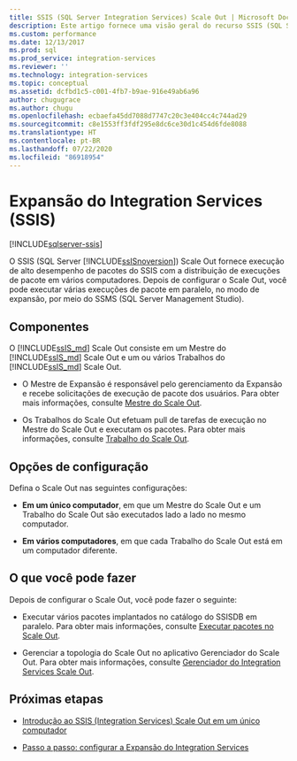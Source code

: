 ```yaml
---
title: SSIS (SQL Server Integration Services) Scale Out | Microsoft Docs
description: Este artigo fornece uma visão geral do recurso SSIS (SQL Server Integration Services) Scale Out, que oferece execução de alto desempenho de pacotes SSIS
ms.custom: performance
ms.date: 12/13/2017
ms.prod: sql
ms.prod_service: integration-services
ms.reviewer: ''
ms.technology: integration-services
ms.topic: conceptual
ms.assetid: dcfbd1c5-c001-4fb7-b9ae-916e49ab6a96
author: chugugrace
ms.author: chugu
ms.openlocfilehash: ecbaefa45dd7088d7747c20c3e404cc4c744ad29
ms.sourcegitcommit: c8e1553ff3fdf295e8dc6ce30d1c454d6fde8088
ms.translationtype: HT
ms.contentlocale: pt-BR
ms.lasthandoff: 07/22/2020
ms.locfileid: "86918954"
---
```

# <a name="integration-services-ssis-scale-out"></a>Expansão do Integration Services (SSIS)

[!INCLUDE[sqlserver-ssis](../../includes/applies-to-version/sqlserver-ssis.md)]


O SSIS (SQL Server [!INCLUDE[ssISnoversion](../../includes/ssisnoversion-md.md)]) Scale Out fornece execução de alto desempenho de pacotes do SSIS com a distribuição de execuções de pacote em vários computadores. Depois de configurar o Scale Out, você pode executar várias execuções de pacote em paralelo, no modo de expansão, por meio do SSMS (SQL Server Management Studio).

## <a name="components"></a>Componentes
O [!INCLUDE[ssIS_md](../../includes/ssis-md.md)] Scale Out consiste em um Mestre do [!INCLUDE[ssIS_md](../../includes/ssis-md.md)] Scale Out e um ou vários Trabalhos do [!INCLUDE[ssIS_md](../../includes/ssis-md.md)] Scale Out.

-   O Mestre de Expansão é responsável pelo gerenciamento da Expansão e recebe solicitações de execução de pacote dos usuários. Para obter mais informações, consulte [Mestre do Scale Out](integration-services-ssis-scale-out-master.md).

-   Os Trabalhos do Scale Out efetuam pull de tarefas de execução no Mestre do Scale Out e executam os pacotes. Para obter mais informações, consulte [Trabalho do Scale Out](integration-services-ssis-scale-out-worker.md).

## <a name="configuration-options"></a>Opções de configuração
Defina o Scale Out nas seguintes configurações:

-   **Em um único computador**, em que um Mestre do Scale Out e um Trabalho do Scale Out são executados lado a lado no mesmo computador.

-   **Em vários computadores**, em que cada Trabalho do Scale Out está em um computador diferente.

## <a name="what-you-can-do"></a>O que você pode fazer
Depois de configurar o Scale Out, você pode fazer o seguinte:

-   Executar vários pacotes implantados no catálogo do SSISDB em paralelo. Para obter mais informações, consulte [Executar pacotes no Scale Out](run-packages-in-integration-services-ssis-scale-out.md).

-   Gerenciar a topologia do Scale Out no aplicativo Gerenciador do Scale Out. Para obter mais informações, consulte [Gerenciador do Integration Services Scale Out](integration-services-ssis-scale-out-manager.md).

## <a name="next-steps"></a>Próximas etapas
-   [Introdução ao SSIS (Integration Services) Scale Out em um único computador](get-started-with-ssis-scale-out-onebox.md)

-   [Passo a passo: configurar a Expansão do Integration Services](walkthrough-set-up-integration-services-scale-out.md)
